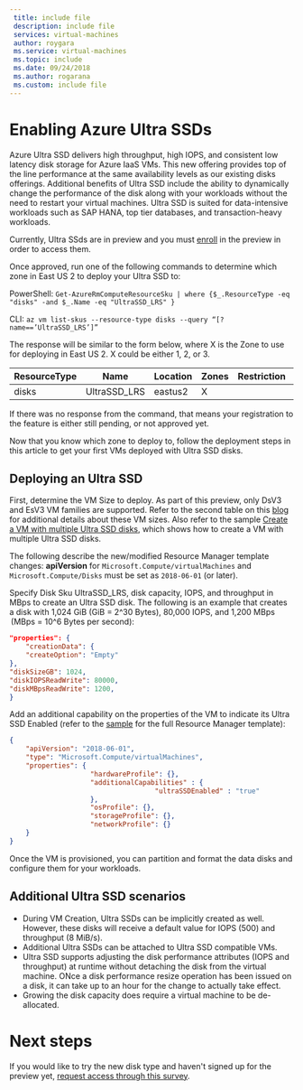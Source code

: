 ```yaml
---
 title: include file
 description: include file
 services: virtual-machines
 author: roygara
 ms.service: virtual-machines
 ms.topic: include
 ms.date: 09/24/2018
 ms.author: rogarana
 ms.custom: include file
---
```


# Enabling Azure Ultra SSDs

Azure Ultra SSD delivers high throughput, high IOPS, and consistent low latency disk storage for Azure IaaS VMs. This new offering provides top of the line performance at the same availability levels as our existing disks offerings. Additional benefits of Ultra SSD include the ability to dynamically change the performance of the disk along with your workloads without the need to restart your virtual machines. Ultra SSD is suited for data-intensive workloads such as SAP HANA, top tier databases, and transaction-heavy workloads.

Currently, Ultra SSds are in preview and you must [enroll](https://aka.ms/UltraSSDPreviewSignUp) in the preview in order to access them.

Once approved, run one of the following commands to determine which zone in East US 2 to deploy your Ultra SSD to:

PowerShell: `Get-AzureRmComputeResourceSku | where {$_.ResourceType -eq "disks" -and $_.Name -eq "UltraSSD_LRS" }`

CLI: `az vm list-skus --resource-type disks --query “[?name==’UltraSSD_LRS’]”`

The response will be similar to the form below, where X is the Zone to use for deploying in East US 2. X could be either 1, 2, or 3.

|ResourceType  |Name  |Location  |Zones  |Restriction  |Capability  |Value  |
|---------|---------|---------|---------|---------|---------|---------|
|disks     |UltraSSD_LRS         |eastus2         |X         |         |         |         |

If there was no response from the command, that means your registration to the feature is either still pending, or not approved yet.

Now that you know which zone to deploy to, follow the deployment steps in this article to get your first VMs deployed with Ultra SSD disks.

## Deploying an Ultra SSD

First, determine the VM Size to deploy. As part of this preview, only DsV3 and EsV3 VM families are supported. Refer to the second table on this [blog](https://azure.microsoft.com/blog/introducing-the-new-dv3-and-ev3-vm-sizes/) for additional details about these VM sizes.
Also refer to the sample [Create a VM with multiple Ultra SSD disks](https://aka.ms/UltraSSDTemplate), which shows how to create a VM with multiple Ultra SSD disks.

The following describe the new/modified Resource Manager template changes:
**apiVersion** for `Microsoft.Compute/virtualMachines` and `Microsoft.Compute/Disks` must be set as `2018-06-01` (or later).

Specify Disk Sku UltraSSD_LRS, disk capacity, IOPS, and throughput in MBps to create an Ultra SSD disk. The following is an example that creates a disk with 1,024 GiB (GiB = 2^30 Bytes), 80,000 IOPS, and 1,200 MBps  (MBps = 10^6 Bytes per second):

```json
"properties": {  
    "creationData": {  
    "createOption": "Empty"  
},  
"diskSizeGB": 1024,  
"diskIOPSReadWrite": 80000,  
"diskMBpsReadWrite": 1200,  
}
```

Add an additional capability on the properties of the VM to indicate its Ultra SSD Enabled (refer to the [sample](https://aka.ms/UltraSSDTemplate) for the full Resource Manager template):

```json
{
    "apiVersion": "2018-06-01",
    "type": "Microsoft.Compute/virtualMachines",
    "properties": {
                    "hardwareProfile": {},
                    "additionalCapabilities" : {
                                    "ultraSSDEnabled" : "true"
                    },
                    "osProfile": {},
                    "storageProfile": {},
                    "networkProfile": {}
    }
}
```

Once the VM is provisioned, you can partition and format the data disks and configure them for your workloads.

## Additional Ultra SSD scenarios

- During VM Creation, Ultra SSDs can be implicitly created as well. However, these disks will receive a default value for IOPS (500) and throughput (8 MiB/s).
- Additional Ultra SSDs can be attached to Ultra SSD compatible VMs.
- Ultra SSD supports adjusting the disk performance attributes (IOPS and throughput) at runtime without detaching the disk from the virtual machine. ONce a disk performance resize operation has been issued on a disk, it can take up to an hour for the change to actually take effect.
- Growing the disk capacity does require a virtual machine to be de-allocated.

# Next steps

If you would like to try the new disk type and haven't signed up for the preview yet, [request access through this survey](https://aka.ms/UltraSSDPreviewSignUp).